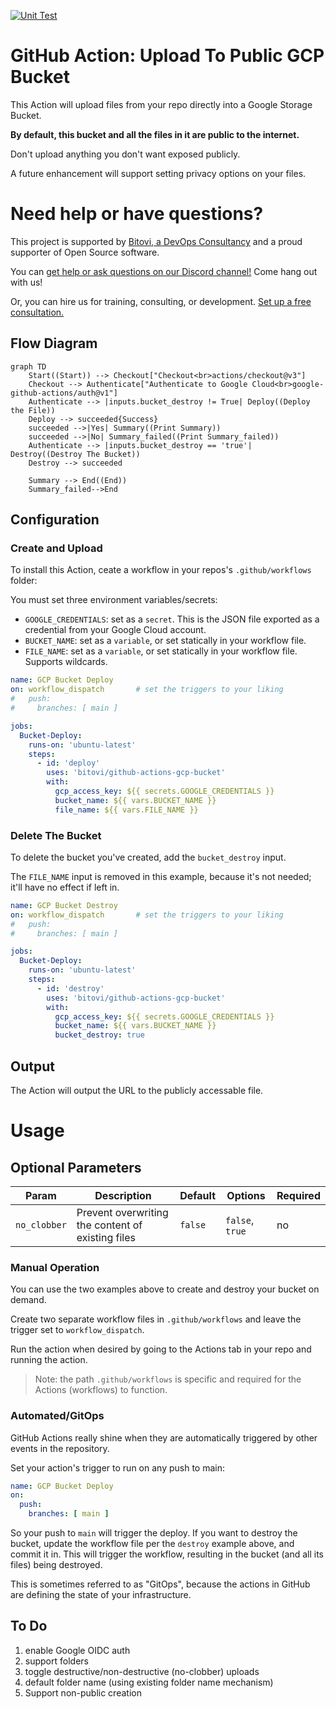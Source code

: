 [![Unit Test](https://github.com/bitovi/github-actions-gcp-bucket/actions/workflows/bats_test.yaml/badge.svg?branch=main)](https://github.com/bitovi/github-actions-gcp-bucket/actions/workflows/bats_test.yaml)

# GitHub Action: Upload To Public GCP Bucket

This Action will upload files from your repo directly into a Google Storage Bucket.

**By default, this bucket and all the files in it are public to the internet.**

Don't upload anything you don't want exposed publicly.

A future enhancement will support setting privacy options on your files.

# Need help or have questions?

This project is supported by [Bitovi, a DevOps Consultancy](https://www.bitovi.com/devops-consulting) and a proud supporter of Open Source software.

You can [get help or ask questions on our Discord channel!](https://discord.gg/J7ejFsZnJ4) Come hang out with us!

Or, you can hire us for training, consulting, or development. [Set up a free consultation.](https://www.bitovi.com/devops-consulting)

## Flow Diagram

```mermaid
graph TD
    Start((Start)) --> Checkout["Checkout<br>actions/checkout@v3"]
    Checkout --> Authenticate["Authenticate to Google Cloud<br>google-github-actions/auth@v1"]
    Authenticate --> |inputs.bucket_destroy != True| Deploy((Deploy the File))
    Deploy --> succeeded{Success}
    succeeded -->|Yes| Summary((Print Summary))
    succeeded -->|No| Summary_failed((Print Summary_failed))
    Authenticate --> |inputs.bucket_destroy == 'true'| Destroy((Destroy The Bucket))
    Destroy --> succeeded
    
    Summary --> End((End))
    Summary_failed-->End
```

## Configuration

### Create and Upload

To install this Action, ceate a workflow in your repos's `.github/workflows` folder:

You must set three environment variables/secrets:

- `GOOGLE_CREDENTIALS`: set as a `secret`. This is the JSON file exported as a credential from your Google Cloud account.
- `BUCKET_NAME`: set as a `variable`, or set statically in your workflow file.
- `FILE_NAME`: set as a `variable`, or set statically in your workflow file. Supports wildcards.

```yaml
name: GCP Bucket Deploy
on: workflow_dispatch       # set the triggers to your liking
#   push:
#     branches: [ main ]

jobs:
  Bucket-Deploy:
    runs-on: 'ubuntu-latest'
    steps:
      - id: 'deploy'
        uses: 'bitovi/github-actions-gcp-bucket'
        with:
          gcp_access_key: ${{ secrets.GOOGLE_CREDENTIALS }}
          bucket_name: ${{ vars.BUCKET_NAME }}
          file_name: ${{ vars.FILE_NAME }}
```

### Delete The Bucket

To delete the bucket you've created, add the `bucket_destroy` input.

The `FILE_NAME` input is removed in this example, because it's not needed; it'll have no effect if left in.

```yaml
name: GCP Bucket Destroy
on: workflow_dispatch       # set the triggers to your liking
#   push:
#     branches: [ main ]

jobs:
  Bucket-Deploy:
    runs-on: 'ubuntu-latest'
    steps:
      - id: 'destroy'
        uses: 'bitovi/github-actions-gcp-bucket'
        with:
          gcp_access_key: ${{ secrets.GOOGLE_CREDENTIALS }}
          bucket_name: ${{ vars.BUCKET_NAME }}
          bucket_destroy: true
```

## Output

The Action will output the URL to the publicly accessable file.

# Usage

## Optional Parameters

|Param|Description|Default|Options|Required|
|-|-|-|-|-|
|`no_clobber`|Prevent overwriting the content of existing files|`false`|`false`, `true`|no|

### Manual Operation

You can use the two examples above to create and destroy your bucket on demand.

Create two separate workflow files in `.github/workflows` and leave the trigger set to `workflow_dispatch`.

Run the action when desired by going to the Actions tab in your repo and running the action.

> Note: the path `.github/workflows` is specific and required for the Actions (workflows) to function.

### Automated/GitOps

GitHub Actions really shine when they are automatically triggered by other events in the repository.

Set your action's trigger to run on any push to main:

```yaml
name: GCP Bucket Deploy
on: 
  push:
    branches: [ main ]
```

So your push to `main` will trigger the deploy. If you want to destroy the bucket, update the workflow file per the `destroy` example above, and commit it in. This will trigger the workflow, resulting in the bucket (and all its files) being destroyed.

This is sometimes referred to as "GitOps", because the actions in GitHub are defining the state of your infrastructure.

## To Do

1. enable Google OIDC auth
1. support folders
1. toggle destructive/non-destructive (no-clobber) uploads
1. default folder name (using existing folder name mechanism)
1. Support non-public creation

<!-- markdownlint-disable-file MD041 -->
